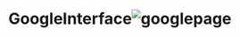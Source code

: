 # GoogleInterface![googlepage](https://user-images.githubusercontent.com/123896217/215352524-3485ae28-fea1-47aa-afc4-b264d32c3bb8.png)

